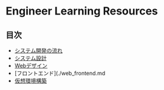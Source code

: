 # Engineer Learning Resources

## 目次

- [システム開発の流れ](./flow_of_system_development.md)
- [システム設計](./system_design.md)
- [Webデザイン](./web_design.md)
- [フロントエンド](./web_frontend.md
- [仮想環境構築](./virtual_environment.md)
